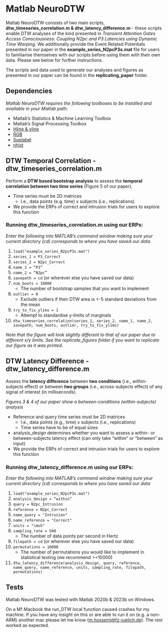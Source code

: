 # Matlab NeuroDTW

Matlab NeuroDTW consists of two main scripts, **dtw_timeseries_correlation.m & dtw_latency_difference.m** - these scripts enable DTW analyses of the kind presented in *Transient Attention Gates Access Consciousness: Coupling N2pc and P3 Latencies using Dynamic Time Warping*. We additionally provide the Event Related Potentials presented in our paper in the **example_series_N2pcP3s.mat** file for users to familiarise themselves with our scripts before using them with their own data. Please see below for  further instructions.

The scripts and data used to generate our analyses and figures as presented in our paper can be found in the **replicating_paper** folder.  

## Dependencies
*Matlab NeuroDTW requires the following toolboxes to be installed and available in your Matlab path:*
- Matlab’s Statistics & Machine Learning Toolbox
- Matlab’s Signal Processing Toolbox
- [Hline & vline](https://de.mathworks.com/matlabcentral/fileexchange/1039-hline-and-vline )
- [RGB](https://de.mathworks.com/matlabcentral/fileexchange/46872-intuitive-rgb-color-values-from-xkcd)
- [Suplabel](https://de.mathworks.com/matlabcentral/fileexchange/7772-suplabel )
- [nhist](https://de.mathworks.com/matlabcentral/fileexchange/27388-plot-and-compare-histograms-pretty-by-default)

## DTW Temporal Correlation - dtw_timeseries_correlation.m
Perform a **DTW based bootstrap analysis** to assess the **temporal correlation between two time series** (Figure 5 of our paper).
- Time series must be 2D matrices
	- I.e., data points (e.g. time) x subjects (i.e., replications)
- We provide the ERPs of correct and intrusion trials for users to explore this function

### Running dtw_timeseries_correlation.m using our ERPs:
*Enter the following into MATLAB’s command window making sure your current directory (cd) corresponds to where you have saved our data*
1.	`load("example_series_N2pcP3s.mat")`
2.	`series_1 = P3_Correct`
3.	`series_2 = N2pc_Correct`
4.	`name_1 = “P3”`
5.	`name_2 = “N2pc”`
6.	`savepath = cd` (or wherever else you have saved our data)
7.	`num_boots = 10000`
	- The number of bootstrap samples that you want to implement
8.	`outlier = 0`
	- Exclude outliers if their DTW area is +-5 standard deviations from the mean
9.	`try_to_fix_ylims = 1`
	- Attempt to standardise y-limits of marginals
10.	`dtw_timeseries_correlation(series_1, series_2, name_1, name_2, savepath, num_boots, outlier, try_to_fix_ylims)`

*Note that the figure will look slightly different to that of our paper due to different x/y limits. See the replicate_figures folder if you want to replicate our figure as it was printed.*

## DTW Latency Difference - dtw_latency_difference.m
Assess the **latency difference** between **two conditions** (i.e., within-subjects effect) or between **two groups** (i.e., across-subjects effect) of any signal of interest (in milliseconds).

*Figures 3 & 4 of our paper show a between-conditions (within-subjects) analysis*
- Reference and query time series must be 2D matrices
	- I.e., data points (e.g., time) x subjects (i.e., replications)
	- Time series have to be of equal sizes
- analysis_design determines whether you want to assess a within- or between-subjects latency effect (can only take “within” or “between” as input)
- We provide the ERPs of correct and intrusion trials for users to explore this function

### Running dtw_latency_difference.m using our ERPs:
*Enter the following into MATLAB’s command window making sure your current directory (cd) corresponds to where you have saved our data*
1.	`load("example_series_N2pcP3s.mat")`
2.	`analysis_design = “within”`
3.	`query = N2pc_Intrusion`
4.	`reference = N2pc_Correct`
5.	`name_query = "Intrusion"`
6.	`name_reference = "Correct"`
7.	`units = "\muV"`
8.	`sampling_rate = 500`
	- The number of data points per second in Hertz
9.	`filepath = cd` (or wherever else you have saved our data)
10.	`permutations = 10000`
	- The number of permutations you would like to implement in statistical testing (we recommend >=10000)
11.	`dtw_latency_difference(analysis_design, query, reference, name_query, name_reference, units, sampling_rate, filepath, permutations)`

## Tests
Matlab NeuroDTW was tested with Matlab 2020b & 2023b on Windows. 

On a M1 Macbook the run_DTW local function caused crashes for my machine. If you have any insight on this or are able to run it on (e.g. a non-ARM) another mac please let me know (m.hosseini@fz-juelich.de). The rest worked as expected.